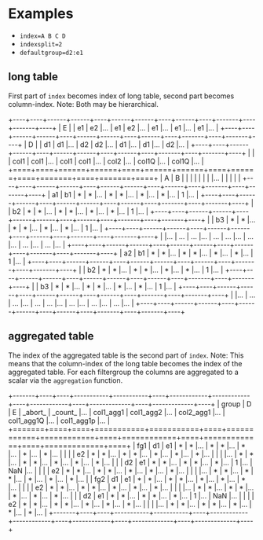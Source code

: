 Examples
========

- ``index=A B C D``
- ``indexsplit=2``
- ``defaultgroup=d2:e1``

long table
----------

First part of ``index`` becomes index of long table, second part becomes column-index.
Note: Both may be hierarchical.

+----+----+------+------+----+------+------+----+------+----+-------+----+-------+----+
| E  |    | e1   | e2   |... | e1   | e2   |... | e1   |... | e1    |... | e1    |... |
+----+----+------+------+----+------+------+----+------+----+-------+----+-------+----+
| D  |    | d1   | d1   |... | d2   | d2   |... | d1   |... | d1    |... | d2    |... |
+----+----+------+------+----+------+------+----+------+----+-------+----+-------+----+
|    |    | col1 | col1 |... | col1 | col1 |... | col2 |... | col1Q |... | col1Q |... |
+====+====+======+======+====+======+======+====+======+====+=======+====+=======+====+
| A  | B  |      |      |    |      |      |    |      |... |       |    |       |    |
+----+----+------+------+----+------+------+----+------+----+-------+----+-------+----+
| a1 | b1 |    * |    * |... |    * |    * |... |    * |... |     * |... |     1 |... |
+----+----+------+------+----+------+------+----+------+----+-------+----+-------+----+
|    | b2 |    * |    * |... |    * |    * |... |    * |... |     * |... |     1 |... |
+----+----+------+------+----+------+------+----+------+----+-------+----+-------+----+
|    | b3 |    * |    * |... |    * |    * |... |    * |... |     * |... |     1 |... |
+----+----+------+------+----+------+------+----+------+----+-------+----+-------+----+
|    |... |  ... |  ... |... |  ... |  ... |... |  ... |... |   ... |... |   ... |... |
+----+----+------+------+----+------+------+----+------+----+-------+----+-------+----+
| a2 | b1 |    * |    * |... |    * |    * |... |    * |... |     * |... |     1 |... |
+----+----+------+------+----+------+------+----+------+----+-------+----+-------+----+
|    | b2 |    * |    * |... |    * |    * |... |    * |... |     * |... |     1 |... |
+----+----+------+------+----+------+------+----+------+----+-------+----+-------+----+
|    | b3 |    * |    * |... |    * |    * |... |    * |... |     * |... |     1 |... |
+----+----+------+------+----+------+------+----+------+----+-------+----+-------+----+
|    |... |  ... |  ... |... |  ... |  ... |... |  ... |... |   ... |... |   ... |... |
+----+----+------+------+----+------+------+----+------+----+-------+----+-------+----+

aggregated table
----------------

The index of the aggregated table is the second part of ``index``.
Note: This means that the column-index of the long table becomes the index of the aggregated table.
For each filtergroup the columns are aggregated to a scalar via the ``aggregation`` function.

+-------+----+----+-----------+-----------+----+------------+------------+----+------------+----+-------------+----+-------------+----+
| group | D  | E  | \_abort\_ | \_count\_ |... | col1\_agg1 | col1\_agg2 |... | col2\_agg1 |... | col1\_agg1Q |... | col1\_agg1p |... |
+=======+====+====+===========+===========+====+============+============+====+============+====+=============+====+=============+====+
| fg1   | d1 | e1 |         * |         * |... |          * |          * |... |          * |... |           * |... |           * |... |
|       |    | e2 |         * |         * |... |          * |          * |... |          * |... |           * |... |           * |... |
|       |    |... |         * |         * |... |          * |          * |... |          * |... |           * |... |           * |... |
|       | d2 | e1 |         * |         * |... |          * |          * |... |          * |... |           1 |... |         NaN |... |
|       |    | e2 |         * |         * |... |          * |          * |... |          * |... |           * |... |           * |... |
|       |    |... |         * |         * |... |          * |          * |... |          * |... |           * |... |           * |... |
| fg2   | d1 | e1 |         * |         * |... |          * |          * |... |          * |... |           * |... |           * |... |
|       |    | e2 |         * |         * |... |          * |          * |... |          * |... |           * |... |           * |... |
|       |    |... |         * |         * |... |          * |          * |... |          * |... |           * |... |           * |... |
|       | d2 | e1 |         * |         * |... |          * |          * |... |          * |... |           1 |... |         NaN |... |
|       |    | e2 |         * |         * |... |          * |          * |... |          * |... |           * |... |           * |... |
|       |    |... |         * |         * |... |          * |          * |... |          * |... |           * |... |           * |... |
+-------+----+----+-----------+-----------+----+------------+------------+----+------------+----+-------------+----+-------------+----+

